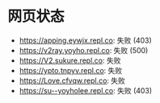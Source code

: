 # 网页状态
- https://apping.eywjx.repl.co: 失败 (403)
- https://v2ray.yoyho.repl.co: 失败 (500)
- https://V2.sukure.repl.co: 失败
- https://ypto.tnpyv.repl.co: 失败
- https://Love.cfvqw.repl.co: 失败
- https://su--yoyholee.repl.co: 失败 (403)

